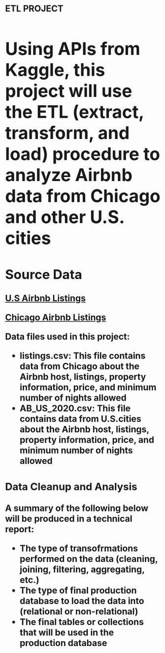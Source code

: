 <Strong><h1> ETL PROJECT <h1></Strong>
  <p>Using APIs from Kaggle, this project will use the ETL (extract, transform, and load) procedure to analyze Airbnb data from Chicago and other U.S. cities</p> 

<Strong><h2> Source Data </h2></Strong>
    <p><a href="https://www.kaggle.com/kritikseth/us-airbnb-open-data"> U.S Airbnb Listings</a></p>
    <p><a href="https://www.kaggle.com/jinbonnie/chicago-airbnb-open-data/version/1"> Chicago Airbnb Listings </a></p>
    <p> Data files used in this project: <p>
     <ul>
       <li><strong>listings.csv:</strong> This file contains data from Chicago about the Airbnb host, listings, property information, price, and minimum number of nights     allowed</li>
       <li><strong>AB_US_2020<b>.csv:</strong> This file contains data from U.S.cities about the Airbnb host, listings, property information, price, and minimum number of nights allowed</li>
      </ul>
  
<Strong><h3> Data Cleanup and Analysis </h3></Strong>
  <p> A summary of the following below will be produced in a technical report: <p>
   <ul>
       <li> The type of transofrmations performed on the data (cleaning, joining, filtering, aggregating, etc.)</li>
       <li> The type of final production database to load the data into (relational or non-relational)</li>
      <li>  The final tables or collections that will be used in the production database
      </ul>
